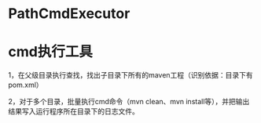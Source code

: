 # PathCmdExecutor
# cmd执行工具
1，在父级目录执行查找，找出子目录下所有的maven工程（识别依据：目录下有pom.xml）

2，对于多个目录，批量执行cmd命令（mvn clean、mvn install等），并把输出结果写入运行程序所在目录下的日志文件。
